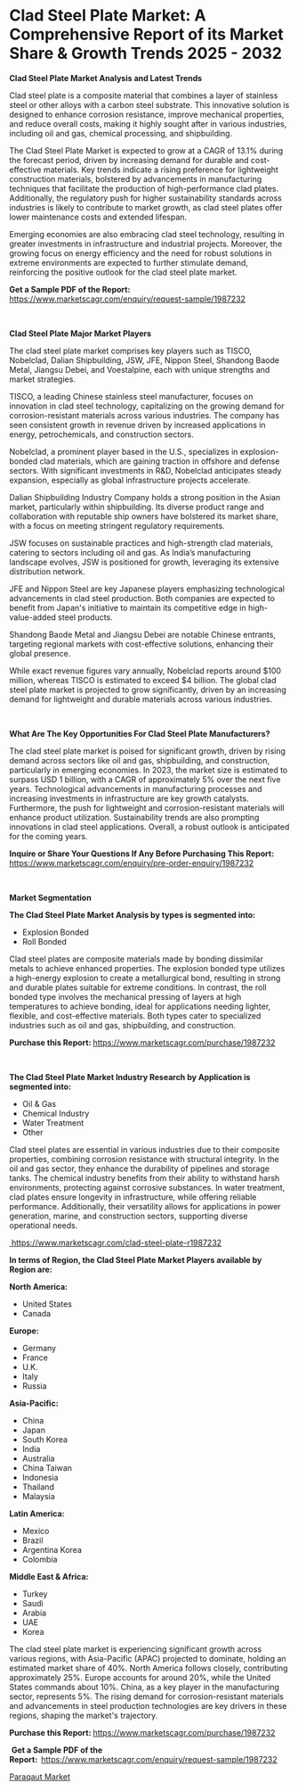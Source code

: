 <p><h1>Clad Steel Plate Market: A Comprehensive Report of its Market Share & Growth Trends 2025 - 2032</h1></p><p><strong>Clad Steel Plate Market Analysis and Latest Trends</strong></p>
<p><p>Clad steel plate is a composite material that combines a layer of stainless steel or other alloys with a carbon steel substrate. This innovative solution is designed to enhance corrosion resistance, improve mechanical properties, and reduce overall costs, making it highly sought after in various industries, including oil and gas, chemical processing, and shipbuilding.</p><p>The Clad Steel Plate Market is expected to grow at a CAGR of 13.1% during the forecast period, driven by increasing demand for durable and cost-effective materials. Key trends indicate a rising preference for lightweight construction materials, bolstered by advancements in manufacturing techniques that facilitate the production of high-performance clad plates. Additionally, the regulatory push for higher sustainability standards across industries is likely to contribute to market growth, as clad steel plates offer lower maintenance costs and extended lifespan.</p><p>Emerging economies are also embracing clad steel technology, resulting in greater investments in infrastructure and industrial projects. Moreover, the growing focus on energy efficiency and the need for robust solutions in extreme environments are expected to further stimulate demand, reinforcing the positive outlook for the clad steel plate market.</p></p>
<p><strong>Get a Sample PDF of the Report:&nbsp;</strong> <a href="https://www.marketscagr.com/enquiry/request-sample/1987232?utm_campaign=2106&utm_medium=2&utm_source=Github&utm_content=ia&utm_term=31032025&utm_id=clad-steel-plate">https://www.marketscagr.com/enquiry/request-sample/1987232</a></p>
<p>&nbsp;</p>
<p><strong>Clad Steel Plate Major Market Players</strong></p>
<p><p>The clad steel plate market comprises key players such as TISCO, Nobelclad, Dalian Shipbuilding, JSW, JFE, Nippon Steel, Shandong Baode Metal, Jiangsu Debei, and Voestalpine, each with unique strengths and market strategies.</p><p>TISCO, a leading Chinese stainless steel manufacturer, focuses on innovation in clad steel technology, capitalizing on the growing demand for corrosion-resistant materials across various industries. The company has seen consistent growth in revenue driven by increased applications in energy, petrochemicals, and construction sectors.</p><p>Nobelclad, a prominent player based in the U.S., specializes in explosion-bonded clad materials, which are gaining traction in offshore and defense sectors. With significant investments in R&D, Nobelclad anticipates steady expansion, especially as global infrastructure projects accelerate.</p><p>Dalian Shipbuilding Industry Company holds a strong position in the Asian market, particularly within shipbuilding. Its diverse product range and collaboration with reputable ship owners have bolstered its market share, with a focus on meeting stringent regulatory requirements.</p><p>JSW focuses on sustainable practices and high-strength clad materials, catering to sectors including oil and gas. As India’s manufacturing landscape evolves, JSW is positioned for growth, leveraging its extensive distribution network.</p><p>JFE and Nippon Steel are key Japanese players emphasizing technological advancements in clad steel production. Both companies are expected to benefit from Japan's initiative to maintain its competitive edge in high-value-added steel products.</p><p>Shandong Baode Metal and Jiangsu Debei are notable Chinese entrants, targeting regional markets with cost-effective solutions, enhancing their global presence.</p><p>While exact revenue figures vary annually, Nobelclad reports around $100 million, whereas TISCO is estimated to exceed $4 billion. The global clad steel plate market is projected to grow significantly, driven by an increasing demand for lightweight and durable materials across various industries.</p></p>
<p>&nbsp;</p>
<p><strong>What Are The Key Opportunities For Clad Steel Plate Manufacturers?</strong></p>
<p><p>The clad steel plate market is poised for significant growth, driven by rising demand across sectors like oil and gas, shipbuilding, and construction, particularly in emerging economies. In 2023, the market size is estimated to surpass USD 1 billion, with a CAGR of approximately 5% over the next five years. Technological advancements in manufacturing processes and increasing investments in infrastructure are key growth catalysts. Furthermore, the push for lightweight and corrosion-resistant materials will enhance product utilization. Sustainability trends are also prompting innovations in clad steel applications. Overall, a robust outlook is anticipated for the coming years.</p></p>
<p><strong>Inquire or Share Your Questions If Any Before Purchasing This Report:</strong> <a href="https://www.marketscagr.com/enquiry/pre-order-enquiry/1987232?utm_campaign=2106&utm_medium=2&utm_source=Github&utm_content=ia&utm_term=31032025&utm_id=clad-steel-plate">https://www.marketscagr.com/enquiry/pre-order-enquiry/1987232</a></p>
<p>&nbsp;</p>
<p><strong>Market Segmentation</strong></p>
<p><strong>The Clad Steel Plate Market Analysis by types is segmented into:</strong></p>
<p><ul><li>Explosion Bonded</li><li>Roll Bonded</li></ul></p>
<p><p>Clad steel plates are composite materials made by bonding dissimilar metals to achieve enhanced properties. The explosion bonded type utilizes a high-energy explosion to create a metallurgical bond, resulting in strong and durable plates suitable for extreme conditions. In contrast, the roll bonded type involves the mechanical pressing of layers at high temperatures to achieve bonding, ideal for applications needing lighter, flexible, and cost-effective materials. Both types cater to specialized industries such as oil and gas, shipbuilding, and construction.</p></p>
<p><strong>Purchase this Report:&nbsp;</strong><a href="https://www.marketscagr.com/purchase/1987232?utm_campaign=2106&utm_medium=2&utm_source=Github&utm_content=ia&utm_term=31032025&utm_id=clad-steel-plate">https://www.marketscagr.com/purchase/1987232</a></p>
<p>&nbsp;</p>
<p><strong>The Clad Steel Plate Market Industry Research by Application is segmented into:</strong></p>
<p><ul><li>Oil & Gas</li><li>Chemical Industry</li><li>Water Treatment</li><li>Other</li></ul></p>
<p><p>Clad steel plates are essential in various industries due to their composite properties, combining corrosion resistance with structural integrity. In the oil and gas sector, they enhance the durability of pipelines and storage tanks. The chemical industry benefits from their ability to withstand harsh environments, protecting against corrosive substances. In water treatment, clad plates ensure longevity in infrastructure, while offering reliable performance. Additionally, their versatility allows for applications in power generation, marine, and construction sectors, supporting diverse operational needs.</p></p>
<p><a href="https://www.marketscagr.com/clad-steel-plate-r1987232?utm_campaign=2106&utm_medium=2&utm_source=Github&utm_content=ia&utm_term=31032025&utm_id=clad-steel-plate">&nbsp;https://www.marketscagr.com/clad-steel-plate-r1987232</a></p>
<p><strong>In terms of Region, the Clad Steel Plate Market Players available by Region are:</strong></p>
<p>
    <p> <strong> North America: </strong>
        <ul>
            <li>United States</li>
            <li>Canada</li>
        </ul>
        </p> 
    <p> <strong> Europe: </strong>
        <ul>
            <li>Germany</li>
            <li>France</li>
            <li>U.K.</li>
            <li>Italy</li>
            <li>Russia</li>
        </ul>
        </p> 
    <p> <strong> Asia-Pacific: </strong>
        <ul>
            <li>China</li>
            <li>Japan</li>
            <li>South Korea</li>
            <li>India</li>
            <li>Australia</li>
            <li>China Taiwan</li>
            <li>Indonesia</li>
            <li>Thailand</li>
            <li>Malaysia</li>
        </ul>
        </p> 
    <p> <strong> Latin America: </strong>
        <ul>
            <li>Mexico</li>
            <li>Brazil</li>
            <li>Argentina Korea</li>
            <li>Colombia</li>
        </ul>
        </p> 
    <p> <strong> Middle East & Africa: </strong>
        <ul>
            <li>Turkey</li>
            <li>Saudi</li>
            <li>Arabia</li>
            <li>UAE</li>
            <li>Korea</li>
        </ul>
    </p>
    </p>
<p><p>The clad steel plate market is experiencing significant growth across various regions, with Asia-Pacific (APAC) projected to dominate, holding an estimated market share of 40%. North America follows closely, contributing approximately 25%. Europe accounts for around 20%, while the United States commands about 10%. China, as a key player in the manufacturing sector, represents 5%. The rising demand for corrosion-resistant materials and advancements in steel production technologies are key drivers in these regions, shaping the market's trajectory.</p></p>
<p><strong>Purchase this Report: </strong><a href="https://www.marketscagr.com/purchase/1987232?utm_campaign=2106&utm_medium=2&utm_source=Github&utm_content=ia&utm_term=31032025&utm_id=clad-steel-plate">https://www.marketscagr.com/purchase/1987232</a></p>
<p>&nbsp;<strong>Get a Sample PDF of the Report:&nbsp;&nbsp;</strong><a href="https://www.marketscagr.com/enquiry/request-sample/1987232?utm_campaign=2106&utm_medium=2&utm_source=Github&utm_content=ia&utm_term=31032025&utm_id=clad-steel-plate">https://www.marketscagr.com/enquiry/request-sample/1987232</a></p>
<p><strong></strong></p>
<p><p><a href="https://github.com/JosephineMcguire65/Market-Research-Report-List-2/blob/main/paraqaut-market.md?utm_campaign=2106&utm_medium=2&utm_source=Github&utm_content=ia&utm_term=31032025&utm_id=clad-steel-plate">Paraqaut Market</a></p></p>